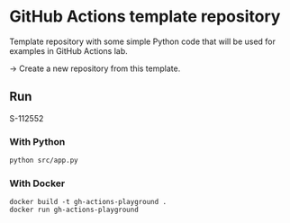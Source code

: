 # GitHub Actions template repository
Template repository with some simple Python code that will be used for examples in GitHub Actions lab.

&#8594; Create a new repository from this template.
## Run
 
S-112552
### With Python
```1
python src/app.py
```
### With Docker
```
docker build -t gh-actions-playground .
docker run gh-actions-playground
```
